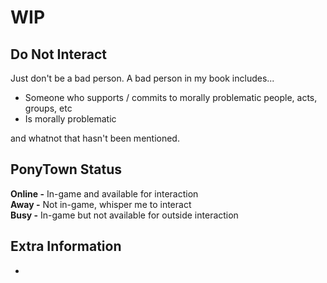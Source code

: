 # WIP

## Do Not Interact
Just don't be a bad person. A bad person in my book includes...
* Someone who supports / commits to morally problematic people, acts, groups, etc
* Is morally problematic

and whatnot that hasn't been mentioned.
## PonyTown Status
**Online -** In-game and available for interaction
<br> **Away -** Not in-game, whisper me to interact
<br> **Busy -** In-game but not available for outside interaction
## Extra Information
* 

